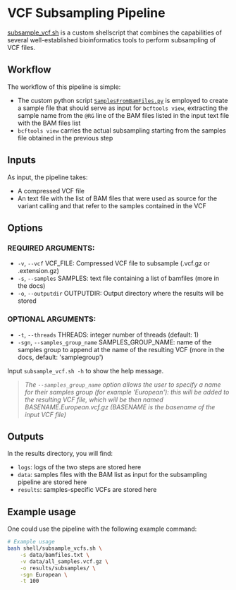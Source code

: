 # VCF Subsampling Pipeline

[subsample_vcf.sh](../shell/subsample_vcf.sh) is a custom shellscript that combines the capabilities of several well-established bioinformatics tools to perform subsampling of VCF files.

## Workflow

The workflow of this pipeline is simple:

- The custom python script [`SamplesFromBamFiles.py`](../scripts/SamplesFromBamFiles.py) is employed to create a sample file that should serve as input for `bcftools view`, extracting the sample name from the `@RG` line of the BAM files listed in the input text file with the BAM files list
- `bcftools view` carries the actual subsampling starting from the samples file obtained in the previous step

## Inputs

As input, the pipeline takes:

- A compressed VCF file
- An text file with the list of BAM files that were used as source for the variant calling and that refer to the samples contained in the VCF

## Options

### REQUIRED ARGUMENTS:

- `-v`, `--vcf` VCF_FILE: Compressed VCF file to subsample (.vcf.gz or .extension.gz)
- `-s`, `--samples` SAMPLES: text file containing a list of bamfiles (more in the docs)
- `-o`, `--outputdir` OUTPUTDIR: Output directory where the results will be stored

### OPTIONAL ARGUMENTS:

- `-t`, `--threads` THREADS: integer number of threads (default: 1)
- `-sgn`, `--samples_group_name` SAMPLES_GROUP_NAME: name of the samples group to append at the name of the resulting VCF (more in the docs, default: 'samplegroup')

Input `subsample_vcf.sh -h` to show the help message.

> *The `--samples_group_name` option allows the user to specify a name for their samples group (for example 'European'): this will be added to the resulting VCF file, which will be then named BASENAME.European.vcf.gz (BASENAME is the basename of the input VCF file)*

## Outputs

In the results directory, you will find:

- `logs`: logs of the two steps are stored here
- `data`: samples files with the BAM list as input for the subsampling pipeline are stored here
- `results`: samples-specific VCFs are stored here

## Example usage

One could use the pipeline with the following example command:

```bash
# Example usage
bash shell/subsample_vcfs.sh \
    -s data/bamfiles.txt \
    -v data/all_samples.vcf.gz \
    -o results/subsamples/ \
    -sgn European \
    -t 100
```

